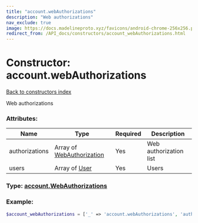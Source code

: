 ```yaml
---
title: "account.webAuthorizations"
description: "Web authorizations"
nav_exclude: true
image: https://docs.madelineproto.xyz/favicons/android-chrome-256x256.png
redirect_from: /API_docs/constructors/account_webAuthorizations.html
---
```

# Constructor: account.webAuthorizations  
[Back to constructors index](/API_docs/constructors/index.html)



Web authorizations

### Attributes:

| Name     |    Type       | Required | Description |
|----------|---------------|----------|-------------|
|authorizations|Array of [WebAuthorization](/API_docs/types/WebAuthorization.html) | Yes|Web authorization list|
|users|Array of [User](/API_docs/types/User.html) | Yes|Users|



### Type: [account.WebAuthorizations](/API_docs/types/account.WebAuthorizations.html)


### Example:

```php
$account_webAuthorizations = ['_' => 'account.webAuthorizations', 'authorizations' => [WebAuthorization, WebAuthorization], 'users' => [User, User]];
```  
